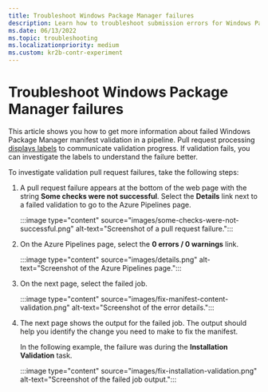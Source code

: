 ```yaml
---
title: Troubleshoot Windows Package Manager failures
description: Learn how to troubleshoot submission errors for Windows Package Manager by investigating pull request failure labels.
ms.date: 06/13/2022
ms.topic: troubleshooting
ms.localizationpriority: medium
ms.custom: kr2b-contr-experiment
---
```


# Troubleshoot Windows Package Manager failures

This article shows you how to get more information about failed Windows Package Manager manifest validation in a pipeline. Pull request processing [displays labels](winget-validation.md#pull-request-labels) to communicate validation progress. If validation fails, you can investigate the labels to understand the failure better.

To investigate validation pull request failures, take the following steps:

1. A pull request failure appears at the bottom of the web page with the string **Some checks were not successful**. Select the **Details** link next to a failed validation to go to the Azure Pipelines page.

   :::image type="content" source="images/some-checks-were-not-successful.png" alt-text="Screenshot of a pull request failure.":::

1. On the Azure Pipelines page, select the **0 errors / 0 warnings** link.

   :::image type="content" source="images/details.png" alt-text="Screenshot of the Azure Pipelines page.":::

1. On the next page, select the failed job.

   :::image type="content" source="images/fix-manifest-content-validation.png" alt-text="Screenshot of the error details.":::

1. The next page shows the output for the failed job. The output should help you identify the change you need to make to fix the manifest.

   In the following example, the failure was during the **Installation Validation** task.

   :::image type="content" source="images/fix-installation-validation.png" alt-text="Screenshot of the failed job output.":::

